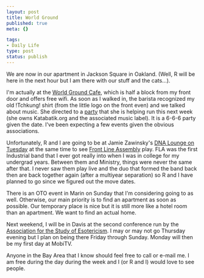 ```yaml
--- 
layout: post
title: World Ground
published: true
meta: {}

tags: 
- Daily Life
type: post
status: publish
---
```

We are now in our apartment in Jackson Square in Oakland. (Well, R will be here in the next hour but I am there with our stuff and the cats...).

I'm actually at the <a href="http://www.yelp.com/biz/ArSQMQIVkSyudE4og8l4hg">World Ground Cafe</a>, which is half a block from my front door and offers free wifi. As soon as I walked in, the barista recognized my old !Tchkung! shirt (from the little logo on the front even) and we talked about music. She directed to a <a href="http://www.katabatik.org/news.htm">party</a> that she is helping run this next week (she owns Katabatik.org and the associated music label). It is a 6-6-6 party given the date. I've been expecting a few events given the obvious associations.

Unfortunately, R and I are going to be at Jamie Zawinsky's <a href="http://www.dnalounge.com/flyers/2006/06/06-frontlineassembly.html">DNA Lounge on Tuesday</a> at the same time to see <a href="http://www.metropolis-records.com/artists/?artist=frontlin">Front Line Assembly</a> play. FLA was the first Industrial band that I ever got really into when I was in college for my undergrad years. Between them and Ministry, things were never the same after that. I never saw them play live and the duo that formed the band back then are back together again (after a multiyear separation) so R and I have planned to go since we figured out the move dates.

There is an OTO event in Marin on Sunday that I'm considering going to as well. Otherwise, our main priority is to find an apartment as soon as possible. Our temporary place is nice but it is still more like a hotel room than an apartment. We want to find an actual home.

Next weekend, I will be in Davis at the second conference run by the <a href="http://www.aseweb.org">Association for the Study of Esotericism</a>. I may or may not go Thursday evening but I plan on being there Friday through Sunday. Monday will then be my first day at MobiTV.

Anyone in the Bay Area that I know should feel free to call or e-mail me. I am free during the day during the week and I (or R and I) would love to see people.
